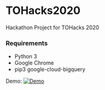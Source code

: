 # TOHacks2020
Hackathon Project for TOHacks 2020


### Requirements
- Python 3
- Google Chrome
- pip3 google-cloud-bigquery

Demo:
[![Demo](https://img.youtube.com/vi/8POXyy0nzhQ/0.jpg)](https://www.youtube.com/watch?v=8POXyy0nzhQ)
